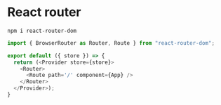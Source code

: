 # React router

`npm i react-router-dom`

```javascript
import { BrowserRouter as Router, Route } from "react-router-dom";

export default ({ store }) => {
  return (<Provider store={store}>
    <Router>
      <Route path='/' component={App} />
    </Router>
  </Provider>);
}
```
